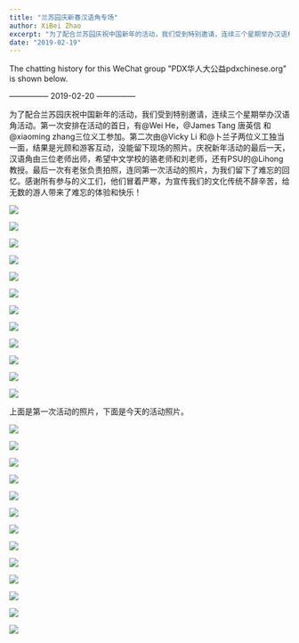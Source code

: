 ```yaml
---
title: "兰苏园庆新春汉语角专场"
author: XiBei Zhao
excerpt: "为了配合兰苏园庆祝中国新年的活动，我们受到特别邀请，连续三个星期举办汉语角活动。第一次安排在活动的首日，有@Wei He，@James Tang 唐英信 和@xiaoming zhang三位义工参加。第二次由@Vicky Li 和@卜兰子两位义工独当一面，结果是光顾和游客互动，没能留下现场的照片。庆祝新年活动的最后一天，汉语角由三位老师出师，希望中文学校的骆老师和刘老师，还有PSU的@Lihong教授。最后一次有老张负责拍照，连同第一次活动的照片，为我们留下了难忘的回忆。感谢所有参与的义工们，他们冒着严寒，为宣传我们的文化传统不辞辛苦，给无数的游人带来了难忘的体验和快乐！"
date: "2019-02-19"
---
```


The chatting history for this WeChat group "PDX华人大公益pdxchinese.org" is shown below.

—————  2019-02-20  —————

为了配合兰苏园庆祝中国新年的活动，我们受到特别邀请，连续三个星期举办汉语角活动。第一次安排在活动的首日，有@Wei He，@James Tang 唐英信 和@xiaoming zhang三位义工参加。第二次由@Vicky Li 和@卜兰子两位义工独当一面，结果是光顾和游客互动，没能留下现场的照片。庆祝新年活动的最后一天，汉语角由三位老师出师，希望中文学校的骆老师和刘老师，还有PSU的@Lihong教授。最后一次有老张负责拍照，连同第一次活动的照片，为我们留下了难忘的回忆。感谢所有参与的义工们，他们冒着严寒，为宣传我们的文化传统不辞辛苦，给无数的游人带来了难忘的体验和快乐！

![](https://res.cloudinary.com/dhngj18do/image/upload/f_auto,q_auto/v1/images/5087e0b4696cf469fb065a22a3e1215e)

![](https://res.cloudinary.com/dhngj18do/image/upload/f_auto,q_auto/v1/images/59e359b46db9a80565b62166da98d439)

![](https://res.cloudinary.com/dhngj18do/image/upload/f_auto,q_auto/v1/images/ee525f3b0692bce9c9fece1afb4a4c81)

![](https://res.cloudinary.com/dhngj18do/image/upload/f_auto,q_auto/v1/images/d59e84bd020f62f3926e8244640a5beb)

![](https://res.cloudinary.com/dhngj18do/image/upload/f_auto,q_auto/v1/images/23cf06f439f795d34067180a0786bdcd)

![](https://res.cloudinary.com/dhngj18do/image/upload/f_auto,q_auto/v1/images/ba2f628c1000a9a5d10c966f2017fb8c)

![](https://res.cloudinary.com/dhngj18do/image/upload/f_auto,q_auto/v1/images/02f0c08d495bba1faac2a7be6e761ba1)

![](https://res.cloudinary.com/dhngj18do/image/upload/f_auto,q_auto/v1/images/30189e0dbccfef1257bbfd85ba34f9ba)

![](https://res.cloudinary.com/dhngj18do/image/upload/f_auto,q_auto/v1/images/491fe3bc3dd34441cf1d50646ae22009)

![](https://res.cloudinary.com/dhngj18do/image/upload/f_auto,q_auto/v1/images/f34a9052626aa7b672d3af0b3673c4f9.jpg)

![](https://res.cloudinary.com/dhngj18do/image/upload/f_auto,q_auto/v1/images/383afe497fdb967f100ec093efda8f00.jpg)

![](https://res.cloudinary.com/dhngj18do/image/upload/f_auto,q_auto/v1/images/ecf3a455cff28af31b9c6c998a2e166c)

上面是第一次活动的照片，下面是今天的活动照片。

![](https://res.cloudinary.com/dhngj18do/image/upload/f_auto,q_auto/v1/images/ba20693f514d60372ae5198c0ecc7f46)

![](https://res.cloudinary.com/dhngj18do/image/upload/f_auto,q_auto/v1/images/98d9f9f737532224e62d0b7949cedc19)

![](https://res.cloudinary.com/dhngj18do/image/upload/f_auto,q_auto/v1/images/ba103b2d42479fcdf528c750ad713e62)

![](https://res.cloudinary.com/dhngj18do/image/upload/f_auto,q_auto/v1/images/b3954cab6fce61afba9993de6254da30)

![](https://res.cloudinary.com/dhngj18do/image/upload/f_auto,q_auto/v1/images/964eaf8d7dbfa61d72c24fb1690019d0)

![](https://res.cloudinary.com/dhngj18do/image/upload/f_auto,q_auto/v1/images/28f7400ebeb23860a9730625642d327c)

![](https://res.cloudinary.com/dhngj18do/image/upload/f_auto,q_auto/v1/images/ae172e1a7c55353081db7fce9c01ff5d)

![](https://res.cloudinary.com/dhngj18do/image/upload/f_auto,q_auto/v1/images/5dc438ba491de9ff4efd3ff5eff45709)

![](https://res.cloudinary.com/dhngj18do/image/upload/f_auto,q_auto/v1/images/ce1f92590bebc46bcdb4cd169f657193)

![](https://res.cloudinary.com/dhngj18do/image/upload/f_auto,q_auto/v1/images/d8375589324600f54a17749815c556c1)

![](https://res.cloudinary.com/dhngj18do/image/upload/f_auto,q_auto/v1/images/115a1129a19734ffd74cec77d10ffa1a)

![](https://res.cloudinary.com/dhngj18do/image/upload/f_auto,q_auto/v1/images/cc31e33a0f10ce68bd66cbb073ea901e)

![](https://res.cloudinary.com/dhngj18do/image/upload/f_auto,q_auto/v1/images/f9b132d2c670c312c10a00d55a02716d)
